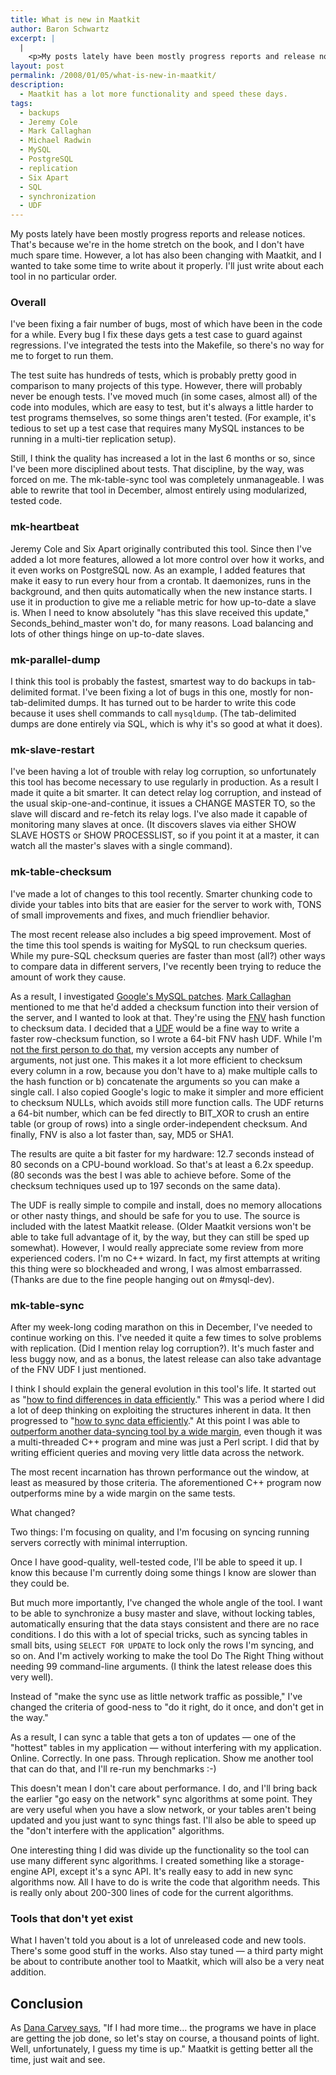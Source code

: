 ```yaml
---
title: What is new in Maatkit
author: Baron Schwartz
excerpt: |
  |
    <p>My posts lately have been mostly progress reports and release notices.  That's because we're in the home stretch on the book, and I don't have much spare time.  However, a lot has also been changing with Maatkit, and I wanted to take some time to write about it properly.</p>
layout: post
permalink: /2008/01/05/what-is-new-in-maatkit/
description:
  - Maatkit has a lot more functionality and speed these days.
tags:
  - backups
  - Jeremy Cole
  - Mark Callaghan
  - Michael Radwin
  - MySQL
  - PostgreSQL
  - replication
  - Six Apart
  - SQL
  - synchronization
  - UDF
---
```

My posts lately have been mostly progress reports and release notices. That's because we're in the home stretch on the book, and I don't have much spare time. However, a lot has also been changing with Maatkit, and I wanted to take some time to write about it properly. I'll just write about each tool in no particular order.

### Overall

I've been fixing a fair number of bugs, most of which have been in the code for a while. Every bug I fix these days gets a test case to guard against regressions. I've integrated the tests into the Makefile, so there's no way for me to forget to run them.

The test suite has hundreds of tests, which is probably pretty good in comparison to many projects of this type. However, there will probably never be enough tests. I've moved much (in some cases, almost all) of the code into modules, which are easy to test, but it's always a little harder to test programs themselves, so some things aren't tested. (For example, it's tedious to set up a test case that requires many MySQL instances to be running in a multi-tier replication setup).

Still, I think the quality has increased a lot in the last 6 months or so, since I've been more disciplined about tests. That discipline, by the way, was forced on me. The mk-table-sync tool was completely unmanageable. I was able to rewrite that tool in December, almost entirely using modularized, tested code.

### mk-heartbeat

Jeremy Cole and Six Apart originally contributed this tool. Since then I've added a lot more features, allowed a lot more control over how it works, and it even works on PostgreSQL now. As an example, I added features that make it easy to run every hour from a crontab. It daemonizes, runs in the background, and then quits automatically when the new instance starts. I use it in production to give me a reliable metric for how up-to-date a slave is. When I need to know absolutely "has this slave received this update," Seconds\_behind\_master won't do, for many reasons. Load balancing and lots of other things hinge on up-to-date slaves.

### mk-parallel-dump

I think this tool is probably the fastest, smartest way to do backups in tab-delimited format. I've been fixing a lot of bugs in this one, mostly for non-tab-delimited dumps. It has turned out to be harder to write this code because it uses shell commands to call `mysqldump`. (The tab-delimited dumps are done entirely via SQL, which is why it's so good at what it does).

### mk-slave-restart

I've been having a lot of trouble with relay log corruption, so unfortunately this tool has become necessary to use regularly in production. As a result I made it quite a bit smarter. It can detect relay log corruption, and instead of the usual skip-one-and-continue, it issues a CHANGE MASTER TO, so the slave will discard and re-fetch its relay logs. I've also made it capable of monitoring many slaves at once. (It discovers slaves via either SHOW SLAVE HOSTS or SHOW PROCESSLIST, so if you point it at a master, it can watch all the master's slaves with a single command).

### mk-table-checksum

I've made a lot of changes to this tool recently. Smarter chunking code to divide your tables into bits that are easier for the server to work with, TONS of small improvements and fixes, and much friendlier behavior.

The most recent release also includes a big speed improvement. Most of the time this tool spends is waiting for MySQL to run checksum queries. While my pure-SQL checksum queries are faster than most (all?) other ways to compare data in different servers, I've recently been trying to reduce the amount of work they cause.

As a result, I investigated [Google's MySQL patches][1]. [Mark Callaghan][2] mentioned to me that he'd added a checksum function into their version of the server, and I wanted to look at that. They're using the [FNV][3] hash function to checksum data. I decided that a [UDF][4] would be a fine way to write a faster row-checksum function, so I wrote a 64-bit FNV hash UDF. While I'm [not the first person to do that][5], my version accepts any number of arguments, not just one. This makes it a lot more efficient to checksum every column in a row, because you don't have to a) make multiple calls to the hash function or b) concatenate the arguments so you can make a single call. I also copied Google's logic to make it simpler and more efficient to checksum NULLs, which avoids still more function calls. The UDF returns a 64-bit number, which can be fed directly to BIT_XOR to crush an entire table (or group of rows) into a single order-independent checksum. And finally, FNV is also a lot faster than, say, MD5 or SHA1.

The results are quite a bit faster for my hardware: 12.7 seconds instead of 80 seconds on a CPU-bound workload. So that's at least a 6.2x speedup. (80 seconds was the best I was able to achieve before. Some of the checksum techniques used up to 197 seconds on the same data).

The UDF is really simple to compile and install, does no memory allocations or other nasty things, and should be safe for you to use. The source is included with the latest Maatkit release. (Older Maatkit versions won't be able to take full advantage of it, by the way, but they can still be sped up somewhat). However, I would really appreciate some review from more experienced coders. I'm no C++ wizard. In fact, my first attempts at writing this thing were so blockheaded and wrong, I was almost embarrassed. (Thanks are due to the fine people hanging out on #mysql-dev).

### mk-table-sync

After my week-long coding marathon on this in December, I've needed to continue working on this. I've needed it quite a few times to solve problems with replication. (Did I mention relay log corruption?). It's much faster and less buggy now, and as a bonus, the latest release can also take advantage of the FNV UDF I just mentioned.

I think I should explain the general evolution in this tool's life. It started out as "[how to find differences in data efficiently][6]." This was a period where I did a lot of deep thinking on exploiting the structures inherent in data. It then progressed to "[how to sync data efficiently][7]." At this point I was able to [outperform another data-syncing tool by a wide margin][8], even though it was a multi-threaded C++ program and mine was just a Perl script. I did that by writing efficient queries and moving very little data across the network.

The most recent incarnation has thrown performance out the window, at least as measured by those criteria. The aforementioned C++ program now outperforms mine by a wide margin on the same tests.

What changed?

Two things: I'm focusing on quality, and I'm focusing on syncing running servers correctly with minimal interruption.

Once I have good-quality, well-tested code, I'll be able to speed it up. I know this because I'm currently doing some things I know are slower than they could be.

But much more importantly, I've changed the whole angle of the tool. I want to be able to synchronize a busy master and slave, without locking tables, automatically ensuring that the data stays consistent and there are no race conditions. I do this with a lot of special tricks, such as syncing tables in small bits, using `SELECT FOR UPDATE` to lock only the rows I'm syncing, and so on. And I'm actively working to make the tool Do The Right Thing without needing 99 command-line arguments. (I think the latest release does this very well).

Instead of "make the sync use as little network traffic as possible," I've changed the criteria of good-ness to "do it right, do it once, and don't get in the way."

As a result, I can sync a table that gets a ton of updates &#8212; one of the "hottest" tables in my application &#8212; without interfering with my application. Online. Correctly. In one pass. Through replication. Show me another tool that can do that, and I'll re-run my benchmarks :-)

This doesn't mean I don't care about performance. I do, and I'll bring back the earlier "go easy on the network" sync algorithms at some point. They are very useful when you have a slow network, or your tables aren't being updated and you just want to sync things fast. I'll also be able to speed up the "don't interfere with the application" algorithms.

One interesting thing I did was divide up the functionality so the tool can use many different sync algorithms. I created something like a storage-engine API, except it's a sync API. It's really easy to add in new sync algorithms now. All I have to do is write the code that algorithm needs. This is really only about 200-300 lines of code for the current algorithms.

### Tools that don't yet exist

What I haven't told you about is a lot of unreleased code and new tools. There's some good stuff in the works. Also stay tuned &#8212; a third party might be about to contribute another tool to Maatkit, which will also be a very neat addition.

## Conclusion

As [Dana Carvey says][9], "If I had more time&#8230; the programs we have in place are getting the job done, so let's stay on course, a thousand points of light. Well, unfortunately, I guess my time is up." Maatkit is getting better all the time, just wait and see.

 [1]: http://code.google.com/p/google-mysql-tools/
 [2]: http://mysqlha.blogspot.com/
 [3]: http://isthe.com/chongo/tech/comp/fnv/
 [4]: http://dev.mysql.com/doc/refman/5.0/en/adding-functions.html
 [5]: http://www.radwin.org/michael/blog/2007/03/mysql_user_defined_functio.html
 [6]: http://www.xaprb.com/blog/2007/03/05/an-algorithm-to-find-and-resolve-data-differences-between-mysql-tables/
 [7]: http://www.xaprb.com/blog/2007/03/18/introducing-mysql-table-sync/
 [8]: http://www.xaprb.com/blog/2007/04/05/mysql-table-sync-vs-sqlyog-job-agent/
 [9]: http://snltranscripts.jt.org/88/88adebate.phtml
